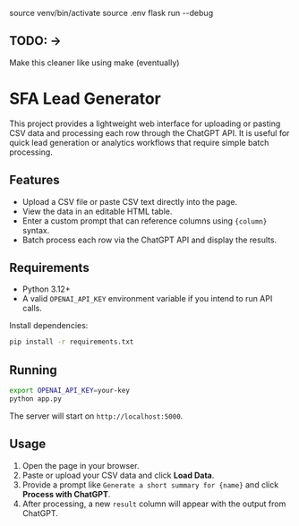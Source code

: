 source venv/bin/activate
source .env
flask run --debug


## TODO: -> 
Make this cleaner like using make (eventually)


# SFA Lead Generator

This project provides a lightweight web interface for uploading or pasting CSV data and processing each row through the ChatGPT API. It is useful for quick lead generation or analytics workflows that require simple batch processing.

## Features

- Upload a CSV file or paste CSV text directly into the page.
- View the data in an editable HTML table.
- Enter a custom prompt that can reference columns using `{column}` syntax.
- Batch process each row via the ChatGPT API and display the results.

## Requirements

- Python 3.12+
- A valid `OPENAI_API_KEY` environment variable if you intend to run API calls.

Install dependencies:

```bash
pip install -r requirements.txt
```

## Running

```bash
export OPENAI_API_KEY=your-key
python app.py
```

The server will start on `http://localhost:5000`.

## Usage

1. Open the page in your browser.
2. Paste or upload your CSV data and click **Load Data**.
3. Provide a prompt like `Generate a short summary for {name}` and click **Process with ChatGPT**.
4. After processing, a new `result` column will appear with the output from ChatGPT.
